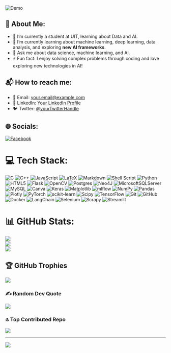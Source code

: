 <img src="https://media.licdn.com/dms/image/v2/D5622AQEuJRupUKDXhQ/feedshare-shrink_800/feedshare-shrink_800/0/1681461064137?e=1734566400&v=beta&t=71JqkLOMLlLhL-X1CCgIX_r8qpoc027pGVzndSi5DNc" alt="Demo" />

## 💫 About Me:
- 🔭 I’m currently a student at UIT, learning about Data and AI.
- 🌱 I’m currently learning about machine learning, deep learning, data analysis, and exploring **new AI frameworks**.
- 💬 Ask me about data science, machine learning, and AI.
- ⚡ Fun fact: I enjoy solving complex problems through coding and love exploring new technologies in AI!

## 📬 How to reach me:
- 📧 Email: [your.email@example.com](mailto:your.email@example.com)
- 🔗 LinkedIn: [Your LinkedIn Profile](https://www.linkedin.com/in/your-profile)
- 🐦 Twitter: [@yourTwitterHandle](https://twitter.com/yourTwitterHandle)

## 🌐 Socials:
[![Facebook](https://img.shields.io/badge/Facebook-%231877F2.svg?logo=Facebook&logoColor=white)](https://facebook.com/https://www.facebook.com/nog0106/) 

# 💻 Tech Stack:
![C](https://img.shields.io/badge/c-%2300599C.svg?style=for-the-badge&logo=c&logoColor=white) ![C++](https://img.shields.io/badge/c++-%2300599C.svg?style=for-the-badge&logo=c%2B%2B&logoColor=white) ![JavaScript](https://img.shields.io/badge/javascript-%23323330.svg?style=for-the-badge&logo=javascript&logoColor=%23F7DF1E) ![LaTeX](https://img.shields.io/badge/latex-%23008080.svg?style=for-the-badge&logo=latex&logoColor=white) ![Markdown](https://img.shields.io/badge/markdown-%23000000.svg?style=for-the-badge&logo=markdown&logoColor=white) ![Shell Script](https://img.shields.io/badge/shell_script-%23121011.svg?style=for-the-badge&logo=gnu-bash&logoColor=white) ![Python](https://img.shields.io/badge/python-3670A0?style=for-the-badge&logo=python&logoColor=ffdd54) ![HTML5](https://img.shields.io/badge/html5-%23E34F26.svg?style=for-the-badge&logo=html5&logoColor=white) ![Flask](https://img.shields.io/badge/flask-%23000.svg?style=for-the-badge&logo=flask&logoColor=white) ![OpenCV](https://img.shields.io/badge/opencv-%23white.svg?style=for-the-badge&logo=opencv&logoColor=white) ![Postgres](https://img.shields.io/badge/postgres-%23316192.svg?style=for-the-badge&logo=postgresql&logoColor=white) ![Neo4J](https://img.shields.io/badge/Neo4j-008CC1?style=for-the-badge&logo=neo4j&logoColor=white) ![MicrosoftSQLServer](https://img.shields.io/badge/Microsoft%20SQL%20Server-CC2927?style=for-the-badge&logo=microsoft%20sql%20server&logoColor=white) ![MySQL](https://img.shields.io/badge/mysql-4479A1.svg?style=for-the-badge&logo=mysql&logoColor=white) ![Canva](https://img.shields.io/badge/Canva-%2300C4CC.svg?style=for-the-badge&logo=Canva&logoColor=white) ![Keras](https://img.shields.io/badge/Keras-%23D00000.svg?style=for-the-badge&logo=Keras&logoColor=white) ![Matplotlib](https://img.shields.io/badge/Matplotlib-%23ffffff.svg?style=for-the-badge&logo=Matplotlib&logoColor=black) ![mlflow](https://img.shields.io/badge/mlflow-%23d9ead3.svg?style=for-the-badge&logo=numpy&logoColor=blue) ![NumPy](https://img.shields.io/badge/numpy-%23013243.svg?style=for-the-badge&logo=numpy&logoColor=white) ![Pandas](https://img.shields.io/badge/pandas-%23150458.svg?style=for-the-badge&logo=pandas&logoColor=white) ![Plotly](https://img.shields.io/badge/Plotly-%233F4F75.svg?style=for-the-badge&logo=plotly&logoColor=white) ![PyTorch](https://img.shields.io/badge/PyTorch-%23EE4C2C.svg?style=for-the-badge&logo=PyTorch&logoColor=white) ![scikit-learn](https://img.shields.io/badge/scikit--learn-%23F7931E.svg?style=for-the-badge&logo=scikit-learn&logoColor=white) ![Scipy](https://img.shields.io/badge/SciPy-%230C55A5.svg?style=for-the-badge&logo=scipy&logoColor=%white) ![TensorFlow](https://img.shields.io/badge/TensorFlow-%23FF6F00.svg?style=for-the-badge&logo=TensorFlow&logoColor=white) ![Git](https://img.shields.io/badge/git-%23F05033.svg?style=for-the-badge&logo=git&logoColor=white) ![GitHub](https://img.shields.io/badge/github-%23121011.svg?style=for-the-badge&logo=github&logoColor=white) ![Docker](https://img.shields.io/badge/docker-%230db7ed.svg?style=for-the-badge&logo=docker&logoColor=white) ![LangChain](https://img.shields.io/badge/langchain-%230db7ed.svg?style=for-the-badge&logo=langchain&logoColor=white)
![Selenium](https://img.shields.io/badge/selenium-%43b02a.svg?style=for-the-badge&logo=selenium&logoColor=white) 
![Scrapy](https://img.shields.io/badge/scrapy-%23367c2b.svg?style=for-the-badge&logo=scrapy&logoColor=white)
![Streamlit](https://img.shields.io/badge/streamlit-%230db7ed.svg?style=for-the-badge&logo=streamlit&logoColor=red)



# 📊 GitHub Stats:
![](https://github-readme-stats.vercel.app/api?username=quan16369&theme=dark&hide_border=false&include_all_commits=false&count_private=false)<br/>
![](https://github-readme-streak-stats.herokuapp.com/?user=quan16369&theme=dark&hide_border=false)<br/>
![](https://github-readme-stats.vercel.app/api/top-langs/?username=quan16369&theme=dark&hide_border=false&include_all_commits=false&count_private=false&layout=compact)

## 🏆 GitHub Trophies
![](https://github-profile-trophy.vercel.app/?username=quan16369&theme=radical&no-frame=false&no-bg=true&margin-w=4)

### ✍️ Random Dev Quote
![](https://quotes-github-readme.vercel.app/api?type=horizontal&theme=radical)

### 🔝 Top Contributed Repo
![](https://github-contributor-stats.vercel.app/api?username=quan16369&limit=5&theme=dark&combine_all_yearly_contributions=true)

---
[![](https://visitcount.itsvg.in/api?id=quan16369&icon=0&color=0)](https://visitcount.itsvg.in)

<!-- Proudly created with GPRM ( https://gprm.itsvg.in ) -->
